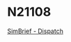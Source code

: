 # N21108

[SimBrief - Dispatch](https://dispatch.simbrief.com/airframes/share/735893_1677006260487)

